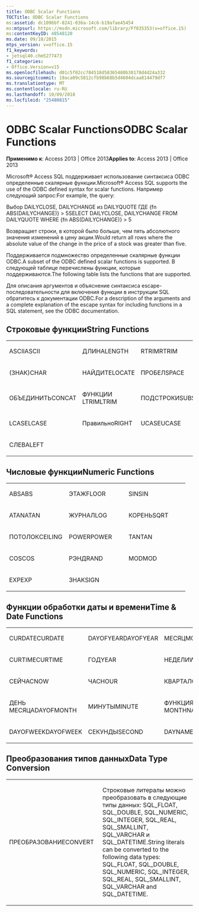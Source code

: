 ```yaml
---
title: ODBC Scalar Functions
TOCTitle: ODBC Scalar Functions
ms:assetid: dc1096bf-8241-036a-14c6-b19afae45454
ms:mtpsurl: https://msdn.microsoft.com/library/Ff835353(v=office.15)
ms:contentKeyID: 48548120
ms.date: 09/18/2015
mtps_version: v=office.15
f1_keywords:
- jetsql40.chm5277473
f1_categories:
- Office.Version=v15
ms.openlocfilehash: d01c5f02cc784518d58365480b30178d4d24a332
ms.sourcegitcommit: 19aca09c5812cfb98b68b5d4604dcaa814479df7
ms.translationtype: MT
ms.contentlocale: ru-RU
ms.lasthandoff: 10/09/2018
ms.locfileid: "25480815"
---
```

# <a name="odbc-scalar-functions"></a><span data-ttu-id="da787-102">ODBC Scalar Functions</span><span class="sxs-lookup"><span data-stu-id="da787-102">ODBC Scalar Functions</span></span>


<span data-ttu-id="da787-103">**Применимо к**: Access 2013 | Office 2013</span><span class="sxs-lookup"><span data-stu-id="da787-103">**Applies to**: Access 2013 | Office 2013</span></span>

<span data-ttu-id="da787-104">Microsoft® Access SQL поддерживает использование синтаксиса ODBC определенные скалярные функции.</span><span class="sxs-lookup"><span data-stu-id="da787-104">Microsoft® Access SQL supports the use of the ODBC defined syntax for scalar functions.</span></span> <span data-ttu-id="da787-105">Например следующий запрос:</span><span class="sxs-lookup"><span data-stu-id="da787-105">For example, the query:</span></span>

<span data-ttu-id="da787-106">Выбор DAILYCLOSE, DAILYCHANGE из DAILYQUOTE ГДЕ {fn ABS(DAILYCHANGE)} \> 5</span><span class="sxs-lookup"><span data-stu-id="da787-106">SELECT DAILYCLOSE, DAILYCHANGE FROM DAILYQUOTE WHERE {fn ABS(DAILYCHANGE)} \> 5</span></span>

<span data-ttu-id="da787-107">Возвращает строки, в которой было больше, чем пять абсолютного значения изменений в цену акции.</span><span class="sxs-lookup"><span data-stu-id="da787-107">Would return all rows where the absolute value of the change in the price of a stock was greater than five.</span></span>

<span data-ttu-id="da787-108">Поддерживается подмножество определенные скалярные функции ODBC.</span><span class="sxs-lookup"><span data-stu-id="da787-108">A subset of the ODBC defined scalar functions is supported.</span></span> <span data-ttu-id="da787-109">В следующей таблице перечислены функции, которые поддерживаются.</span><span class="sxs-lookup"><span data-stu-id="da787-109">The following table lists the functions that are supported.</span></span>

<span data-ttu-id="da787-110">Для описания аргументов и объяснение синтаксиса escape-последовательности для включения функции в инструкции SQL обратитесь к документации ODBC.</span><span class="sxs-lookup"><span data-stu-id="da787-110">For a description of the arguments and a complete explanation of the escape syntax for including functions in a SQL statement, see the ODBC documentation.</span></span>

## <a name="string-functions"></a><span data-ttu-id="da787-111">Строковые функции</span><span class="sxs-lookup"><span data-stu-id="da787-111">String Functions</span></span>

<table>
<colgroup>
<col style="width: 33%" />
<col style="width: 33%" />
<col style="width: 33%" />
</colgroup>
<tbody>
<tr class="odd">
<td><p><span data-ttu-id="da787-112">ASCII</span><span class="sxs-lookup"><span data-stu-id="da787-112">ASCII</span></span></p></td>
<td><p><span data-ttu-id="da787-113">ДЛИНА</span><span class="sxs-lookup"><span data-stu-id="da787-113">LENGTH</span></span></p></td>
<td><p><span data-ttu-id="da787-114">RTRIM</span><span class="sxs-lookup"><span data-stu-id="da787-114">RTRIM</span></span></p></td>
</tr>
<tr class="even">
<td><p><span data-ttu-id="da787-115">(ЗНАК)</span><span class="sxs-lookup"><span data-stu-id="da787-115">CHAR</span></span></p></td>
<td><p><span data-ttu-id="da787-116">НАЙДИТЕ</span><span class="sxs-lookup"><span data-stu-id="da787-116">LOCATE</span></span></p></td>
<td><p><span data-ttu-id="da787-117">ПРОБЕЛ</span><span class="sxs-lookup"><span data-stu-id="da787-117">SPACE</span></span></p></td>
</tr>
<tr class="odd">
<td><p><span data-ttu-id="da787-118">ОБЪЕДИНИТЬ</span><span class="sxs-lookup"><span data-stu-id="da787-118">CONCAT</span></span></p></td>
<td><p><span data-ttu-id="da787-119">ФУНКЦИИ LTRIM</span><span class="sxs-lookup"><span data-stu-id="da787-119">LTRIM</span></span></p></td>
<td><p><span data-ttu-id="da787-120">ПОДСТРОКИ</span><span class="sxs-lookup"><span data-stu-id="da787-120">SUBSTRING</span></span></p></td>
</tr>
<tr class="even">
<td><p><span data-ttu-id="da787-121">LCASE</span><span class="sxs-lookup"><span data-stu-id="da787-121">LCASE</span></span></p></td>
<td><p><span data-ttu-id="da787-122">Правильно</span><span class="sxs-lookup"><span data-stu-id="da787-122">RIGHT</span></span></p></td>
<td><p><span data-ttu-id="da787-123">UCASE</span><span class="sxs-lookup"><span data-stu-id="da787-123">UCASE</span></span></p></td>
</tr>
<tr class="odd">
<td><p><span data-ttu-id="da787-124">СЛЕВА</span><span class="sxs-lookup"><span data-stu-id="da787-124">LEFT</span></span></p></td>
<td><p></p></td>
<td><p></p></td>
</tr>
</tbody>
</table>


## <a name="numeric-functions"></a><span data-ttu-id="da787-125">Числовые функции</span><span class="sxs-lookup"><span data-stu-id="da787-125">Numeric Functions</span></span>

<table>
<colgroup>
<col style="width: 33%" />
<col style="width: 33%" />
<col style="width: 33%" />
</colgroup>
<tbody>
<tr class="odd">
<td><p><span data-ttu-id="da787-126">ABS</span><span class="sxs-lookup"><span data-stu-id="da787-126">ABS</span></span></p></td>
<td><p><span data-ttu-id="da787-127">ЭТАЖ</span><span class="sxs-lookup"><span data-stu-id="da787-127">FLOOR</span></span></p></td>
<td><p><span data-ttu-id="da787-128">SIN</span><span class="sxs-lookup"><span data-stu-id="da787-128">SIN</span></span></p></td>
</tr>
<tr class="even">
<td><p><span data-ttu-id="da787-129">ATAN</span><span class="sxs-lookup"><span data-stu-id="da787-129">ATAN</span></span></p></td>
<td><p><span data-ttu-id="da787-130">ЖУРНАЛ</span><span class="sxs-lookup"><span data-stu-id="da787-130">LOG</span></span></p></td>
<td><p><span data-ttu-id="da787-131">КОРЕНЬ</span><span class="sxs-lookup"><span data-stu-id="da787-131">SQRT</span></span></p></td>
</tr>
<tr class="odd">
<td><p><span data-ttu-id="da787-132">ПОТОЛОК</span><span class="sxs-lookup"><span data-stu-id="da787-132">CEILING</span></span></p></td>
<td><p><span data-ttu-id="da787-133">POWER</span><span class="sxs-lookup"><span data-stu-id="da787-133">POWER</span></span></p></td>
<td><p><span data-ttu-id="da787-134">TAN</span><span class="sxs-lookup"><span data-stu-id="da787-134">TAN</span></span></p></td>
</tr>
<tr class="even">
<td><p><span data-ttu-id="da787-135">COS</span><span class="sxs-lookup"><span data-stu-id="da787-135">COS</span></span></p></td>
<td><p><span data-ttu-id="da787-136">РЭНД</span><span class="sxs-lookup"><span data-stu-id="da787-136">RAND</span></span></p></td>
<td><p><span data-ttu-id="da787-137">MOD</span><span class="sxs-lookup"><span data-stu-id="da787-137">MOD</span></span></p></td>
</tr>
<tr class="odd">
<td><p><span data-ttu-id="da787-138">EXP</span><span class="sxs-lookup"><span data-stu-id="da787-138">EXP</span></span></p></td>
<td><p><span data-ttu-id="da787-139">ЗНАК</span><span class="sxs-lookup"><span data-stu-id="da787-139">SIGN</span></span></p></td>
<td><p></p></td>
</tr>
</tbody>
</table>


## <a name="time--date-functions"></a><span data-ttu-id="da787-140">Функции обработки даты и времени</span><span class="sxs-lookup"><span data-stu-id="da787-140">Time & Date Functions</span></span>

<table>
<colgroup>
<col style="width: 33%" />
<col style="width: 33%" />
<col style="width: 33%" />
</colgroup>
<tbody>
<tr class="odd">
<td><p><span data-ttu-id="da787-141">CURDATE</span><span class="sxs-lookup"><span data-stu-id="da787-141">CURDATE</span></span></p></td>
<td><p><span data-ttu-id="da787-142">DAYOFYEAR</span><span class="sxs-lookup"><span data-stu-id="da787-142">DAYOFYEAR</span></span></p></td>
<td><p><span data-ttu-id="da787-143">МЕСЯЦ</span><span class="sxs-lookup"><span data-stu-id="da787-143">MONTH</span></span></p></td>
</tr>
<tr class="even">
<td><p><span data-ttu-id="da787-144">CURTIME</span><span class="sxs-lookup"><span data-stu-id="da787-144">CURTIME</span></span></p></td>
<td><p><span data-ttu-id="da787-145">ГОД</span><span class="sxs-lookup"><span data-stu-id="da787-145">YEAR</span></span></p></td>
<td><p><span data-ttu-id="da787-146">НЕДЕЛИ</span><span class="sxs-lookup"><span data-stu-id="da787-146">WEEK</span></span></p></td>
</tr>
<tr class="odd">
<td><p><span data-ttu-id="da787-147">СЕЙЧАС</span><span class="sxs-lookup"><span data-stu-id="da787-147">NOW</span></span></p></td>
<td><p><span data-ttu-id="da787-148">ЧАС</span><span class="sxs-lookup"><span data-stu-id="da787-148">HOUR</span></span></p></td>
<td><p><span data-ttu-id="da787-149">КВАРТАЛ</span><span class="sxs-lookup"><span data-stu-id="da787-149">QUARTER</span></span></p></td>
</tr>
<tr class="even">
<td><p><span data-ttu-id="da787-150">ДЕНЬ МЕСЯЦА</span><span class="sxs-lookup"><span data-stu-id="da787-150">DAYOFMONTH</span></span></p></td>
<td><p><span data-ttu-id="da787-151">МИНУТЫ</span><span class="sxs-lookup"><span data-stu-id="da787-151">MINUTE</span></span></p></td>
<td><p><span data-ttu-id="da787-152">ФУНКЦИЯ MONTHNAME</span><span class="sxs-lookup"><span data-stu-id="da787-152">MONTHNAME</span></span></p></td>
</tr>
<tr class="odd">
<td><p><span data-ttu-id="da787-153">DAYOFWEEK</span><span class="sxs-lookup"><span data-stu-id="da787-153">DAYOFWEEK</span></span></p></td>
<td><p><span data-ttu-id="da787-154">СЕКУНДЫ</span><span class="sxs-lookup"><span data-stu-id="da787-154">SECOND</span></span></p></td>
<td><p><span data-ttu-id="da787-155">DAYNAME</span><span class="sxs-lookup"><span data-stu-id="da787-155">DAYNAME</span></span></p></td>
</tr>
</tbody>
</table>


## <a name="data-type-conversion"></a><span data-ttu-id="da787-156">Преобразования типов данных</span><span class="sxs-lookup"><span data-stu-id="da787-156">Data Type Conversion</span></span>

<table>
<colgroup>
<col style="width: 50%" />
<col style="width: 50%" />
</colgroup>
<tbody>
<tr class="odd">
<td><p><span data-ttu-id="da787-157">ПРЕОБРАЗОВАНИЕ</span><span class="sxs-lookup"><span data-stu-id="da787-157">CONVERT</span></span></p></td>
<td><p><span data-ttu-id="da787-158">Строковые литералы можно преобразовать в следующие типы данных: SQL_FLOAT, SQL_DOUBLE, SQL_NUMERIC, SQL_INTEGER, SQL_REAL, SQL_SMALLINT, SQL_VARCHAR и SQL_DATETIME.</span><span class="sxs-lookup"><span data-stu-id="da787-158">String literals can be converted to the following data types: SQL_FLOAT, SQL_DOUBLE, SQL_NUMERIC, SQL_INTEGER, SQL_REAL, SQL_SMALLINT, SQL_VARCHAR and SQL_DATETIME.</span></span></p></td>
</tr>
</tbody>
</table>

